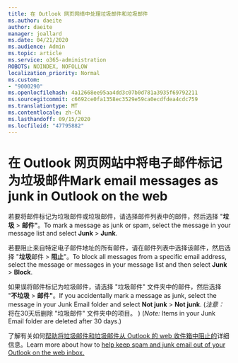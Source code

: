 ```yaml
---
title: 在 Outlook 网页网络中处理垃圾邮件和垃圾邮件
ms.author: daeite
author: daeite
manager: joallard
ms.date: 04/21/2020
ms.audience: Admin
ms.topic: article
ms.service: o365-administration
ROBOTS: NOINDEX, NOFOLLOW
localization_priority: Normal
ms.custom:
- "9000290"
ms.openlocfilehash: 4a12668ee95aa4dd3c07b0d781a3935f69792211
ms.sourcegitcommit: c6692ce0fa1358ec3529e59ca0ecdfdea4cdc759
ms.translationtype: MT
ms.contentlocale: zh-CN
ms.lasthandoff: 09/15/2020
ms.locfileid: "47795882"
---
```

# <a name="mark-email-messages-as-junk-in-outlook-on-the-web"></a><span data-ttu-id="ab57b-102">在 Outlook 网页网站中将电子邮件标记为垃圾邮件</span><span class="sxs-lookup"><span data-stu-id="ab57b-102">Mark email messages as junk in Outlook on the web</span></span>

<span data-ttu-id="ab57b-103">若要将邮件标记为垃圾邮件或垃圾邮件，请选择邮件列表中的邮件，然后选择 "**垃圾**  >  **邮件"**。</span><span class="sxs-lookup"><span data-stu-id="ab57b-103">To mark a message as junk or spam, select the message in your message list and select **Junk** > **Junk**.</span></span>

<span data-ttu-id="ab57b-104">若要阻止来自特定电子邮件地址的所有邮件，请在邮件列表中选择该邮件，然后选择 "**垃圾**邮件  >  **阻止**"。</span><span class="sxs-lookup"><span data-stu-id="ab57b-104">To block all messages from a specific email address, select the message or messages in your message list and then select **Junk** > **Block**.</span></span>

<span data-ttu-id="ab57b-105">如果误将邮件标记为垃圾邮件，请选择 "垃圾邮件" 文件夹中的邮件，然后选择 "**不垃圾**  >  **邮件"**。</span><span class="sxs-lookup"><span data-stu-id="ab57b-105">If you accidentally mark a message as junk, select the message in your Junk Email folder and select **Not junk** > **Not junk**.</span></span> <span data-ttu-id="ab57b-106"> (*注意：* 将在30天后删除 "垃圾邮件" 文件夹中的项目。 ) </span><span class="sxs-lookup"><span data-stu-id="ab57b-106">(*Note:* Items in your Junk Email folder are deleted after 30 days.)</span></span>

<span data-ttu-id="ab57b-107">了解有关如何[帮助将垃圾邮件和垃圾邮件从 Outlook 的 web 收件箱中阻止的](https://support.office.com/article/db786e79-54e2-40cc-904f-d89d57b7f41d)详细信息。</span><span class="sxs-lookup"><span data-stu-id="ab57b-107">Learn more about how to [help keep spam and junk email out of your Outlook on the web inbox.](https://support.office.com/article/db786e79-54e2-40cc-904f-d89d57b7f41d)</span></span>